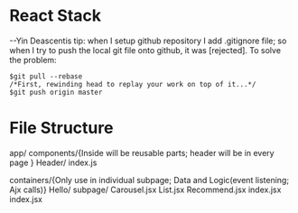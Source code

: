 # React Stack
--Yin Deascentis
tip: when I setup github repository I add .gitignore file; so when I try to push the local git file onto github, it was [rejected].
To solve the problem:
```
$git pull --rebase
/*First, rewinding head to replay your work on top of it...*/
$git push origin master
```

# File Structure
app/
  components/{Inside will be reusable parts; header will be in every page }
      Header/
        index.js

  containers/{Only use in individual subpage; Data and Logic(event listening; Ajx calls)}
    Hello/
      subpage/
        Carousel.jsx
        List.jsx
        Recommend.jsx
      index.jsx
index.jsx
